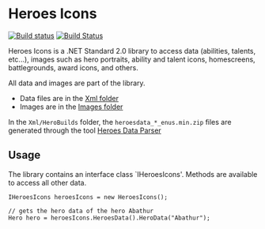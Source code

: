 # Heroes Icons
[![Build status](https://ci.appveyor.com/api/projects/status/kjiv2swardk47ltt?svg=true)](https://ci.appveyor.com/project/koliva8245/heroes-icons)
[![Build Status](https://travis-ci.com/koliva8245/Heroes.Icons.svg?branch=master)](https://travis-ci.com/koliva8245/Heroes.Icons)

Heroes Icons is a .NET Standard 2.0 library to access data (abilities, talents, etc...), images such as hero portraits, ability and talent icons, homescreens, battlegrounds, award icons, and others.

All data and images are part of the library.
 - Data files are in the [Xml folder](https://github.com/koliva8245/Heroes.Icons/tree/master/Heroes.Icons/Xml)
 - Images are in the [Images folder](https://github.com/koliva8245/Heroes.Icons/tree/master/Heroes.Icons/Images)

In the `Xml/HeroBuilds` folder, the `heroesdata_*_enus.min.zip` files are generated through the tool [Heroes Data Parser](https://github.com/koliva8245/HeroesDataParser)

## Usage
The library contains an interface class `IHeroesIcons'. Methods are available to access all other data.
```
IHeroesIcons heroesIcons = new HeroesIcons();

// gets the hero data of the hero Abathur
Hero hero = heroesIcons.HeroesData().HeroData("Abathur");
```
